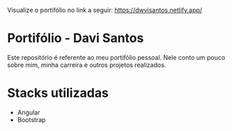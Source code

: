 Visualize o portifólio no link a seguir: https://dwvisantos.netlify.app/

# Portifólio - Davi Santos

Este repositório é referente ao meu portifólio pessoal. Nele conto um pouco sobre mim, minha carreira e outros projetos realizados.

# Stacks utilizadas

* Angular
* Bootstrap
